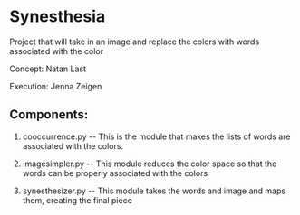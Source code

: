 Synesthesia
===========

Project that will take in an image and replace the colors with words associated with the color

Concept: Natan Last

Execution: Jenna Zeigen

Components:
-----------
1. cooccurrence.py -- This is the module that makes the lists of words are associated with the colors.

2. imagesimpler.py -- This module reduces the color space so that the words can be properly associated with the colors

3. synesthesizer.py -- This module takes the words and image and maps them, creating the final piece